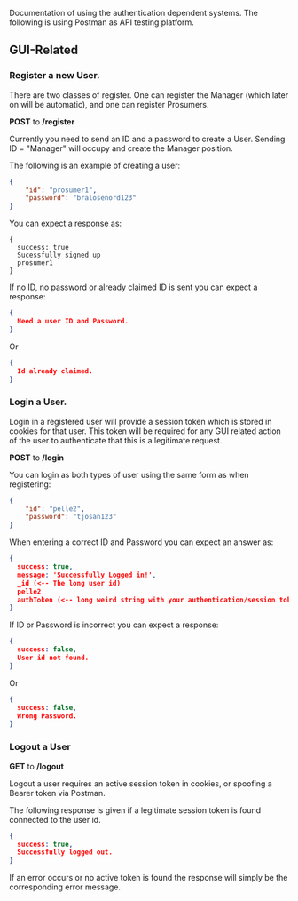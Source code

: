 Documentation of using the authentication dependent systems.
The following is using Postman as API testing platform.
## GUI-Related

### Register a new User.
There are two classes of register. One can register the Manager (which later on will be automatic), and one can register Prosumers.

**POST** to **/register**

Currently you need to send an ID and a password to create a User.
Sending ID = "Manager" will occupy and create the Manager position.

The following is an example of creating a user:
```json
{
    "id": "prosumer1",
    "password": "bralosenord123"
}
```
You can expect a response as:
```
{
  success: true
  Sucessfully signed up
  prosumer1
}
```

If no ID, no password or already claimed ID is sent you can expect a response:

```json
{
  Need a user ID and Password.
}
```
Or
```json
{
  Id already claimed.
}
```

### Login a User.
Login in a registered user will provide a session token which is stored in cookies for that user.
This token will be required for any GUI related action of the user to authenticate that this is a legitimate request.

**POST** to **/login**

You can login as both types of user using the same form as when registering:
```json
{
    "id": "pelle2",
    "password": "tjosan123"
}
```

When entering a correct ID and Password you can expect an answer as:
```json
{
  success: true,
  message: 'Successfully Logged in!',
  _id (<-- The long user id)
  pelle2
  authToken (<-- long weird string with your authentication/session token) 
}
```

If ID or Password is incorrect you can expect a response:
```json
{
  success: false,
  User id not found.
}
```

Or

```json
{
  success: false,
  Wrong Password.
}
```

### Logout a User

**GET** to **/logout**

Logout a user requires an active session token in cookies, or spoofing a Bearer token via Postman.

The following response is given if a legitimate session token is found connected to the user id.

```json
{
  success: true,
  Successfully logged out.
}
```
If an error occurs or no active token is found the response will simply be the corresponding error message.






